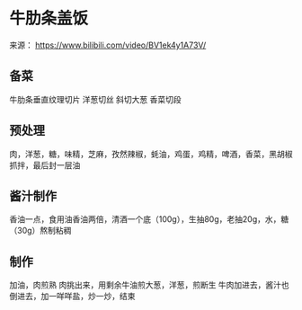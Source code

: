 # 牛肋条盖饭
来源： https://www.bilibili.com/video/BV1ek4y1A73V/
## 备菜
牛肋条垂直纹理切片
洋葱切丝
斜切大葱
香菜切段

## 预处理
肉，洋葱，糖，味精，芝麻，孜然辣椒，蚝油，鸡蛋，鸡精，啤酒，香菜，黑胡椒 抓拌，最后封一层油

## 酱汁制作
香油一点，食用油香油两倍，清酒一个底（100g），生抽80g，老抽20g，水，糖（30g）熬制粘稠

## 制作
加油，肉煎熟
肉挑出来，用剩余牛油煎大葱，洋葱，煎断生
牛肉加进去，酱汁也倒进去，加一咩咩盐，炒一炒，结束





